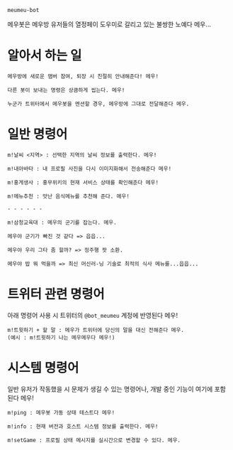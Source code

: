 `meumeu-bot`

메우봇은 메우방 유저들의 열정페이 도우미로 갈리고 있는 불쌍한 노예다 메우...


알아서 하는 일
===============================

```
메우방에 새로운 맴버 참여, 퇴장 시 친절히 안내해준다! 메우!

다른 봇이 보내는 명령은 상큼하게 씹는다. 메우!

누군가 트위터에서 메우봇을 멘션할 경우, 메우방에 그대로 전달해준다 메우.
```

일반 명령어
===============================

```
m!날씨 <지역> : 선택한 지역의 날씨 정보를 출력한다. 메우!

m!내아바타 : 내 프로필 사진을 다시 이미지화해서 전송해준다 메우!

m!홍게생사 : 홍무위키의 현재 서비스 상태를 확인해준다 메우!

m!메뉴추천 : 맛난 음식메뉴를 추천해 준다. 메우!

- - - - - -

m!삼청교육대 : 메우의 군기를 잡는다. 메우.

메우야 군기가 빠진 것 같다 => 읍읍...

메우야 우리 그타 좀 할까? => 정주행 팟 소환.

메우야 밥 뭐 먹을까 => 최신 머신러-닝 기술로 최적의 식사 메뉴를...읍읍...
```

트위터 관련 명령어
===============================
아래 명령어 사용 시 트위터의 `@bot_meumeu` 계정에 반영된다 메우!

```
m!트윗하기 + 할 말 : 메우가 트위터에 당신의 말을 대신 전해준다 메우.
(예시 : m!트윗하기 나는 메우메우다 메우!)
```

시스템 명령어
===============================
일반 유저가 작동했을 시 문제가 생길 수 있는 명령어나, 개발 중인 기능이 여기에 포함된다 메우!

```
m!ping : 메우봇 가동 상태 테스트다 메우!

m!info : 현재 버전과 호스트 시스템 정보를 출력한다. 메우!

m!setGame : 프로필 상태 메시지를 실시간으로 변경할 수 있다. 메우.
```
